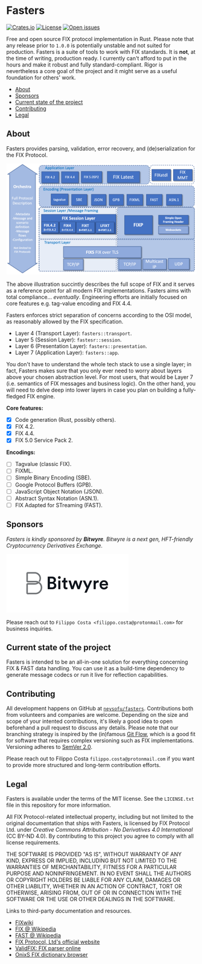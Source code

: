 <!-- omit in TOC -->
# Fasters

[![Crates.io](https://img.shields.io/crates/v/fasters)](https://crates.io/crates/fasters)
[![License](https://img.shields.io/badge/license-MIT-blue?style=flat)](https://github.com/clap-rs/clap/blob/master/LICENSE-MIT)
[![Open issues](https://img.shields.io/github/issues-raw/neysofu/fasters)](https://img.shields.io/github/issues-raw/neysofu/fasters)

Free and open source FIX protocol implementation in Rust.
 Please note that any release prior to `1.0.0` is potentially unstable and not suited for production.
Fasters is a suite of tools to work with FIX standards. It is **not**, at the time of writing, production ready. I currently can't afford to put in the hours and make it robust and fully standard-compliant. Rigor is nevertheless a core goal of the project and it might serve as a useful foundation for others' work.

- [About](#about)
- [Sponsors](#sponsors)
- [Current state of the project](#current-state-of-the-project)
- [Contributing](#contributing)
- [Legal](#legal)

## About

Fasters provides parsing, validation, error recovery, and (de)serialization for the FIX Protocol.

![FIX Technical Standard stack](docs/FIX-Technical-Standard-Stack.png)

The above illustration succintly describes the full scope of FIX and it serves as a reference point for all modern FIX implementations. Fasters aims with total compliance... *eventually*. Engineering efforts are initially focused on core features e.g. tag-value encoding and FIX 4.4.

Fasters enforces strict separation of concerns according to the OSI model, as reasonably allowed by the FIX specification.

- Layer 4 (Transport Layer): `fasters::transport`.
- Layer 5 (Session Layer): `fastesr::session`.
- Layer 6 (Presentation Layer): `fasters::presentation`.
- Layer 7 (Application Layer): `fasters::app`.

You don't have to understand the whole tech stack to use a single layer; in fact, Fasters makes sure that you only ever need to worry about layers above your chosen abstraction level. For most users, that would be Layer 7 (i.e. semantics of FIX messages and business logic). On the other hand, you will need to delve deep into lower layers in case you plan on building a fully-fledged FIX engine.

**Core features:**

- [X] Code generation (Rust, possibly others).
- [X] FIX 4.2.
- [X] FIX 4.4.
- [X] FIX 5.0 Service Pack 2.

**Encodings:**

- [ ] Tagvalue (classic FIX).
- [ ] FIXML.
- [ ] Simple Binary Encoding (SBE).
- [ ] Google Protocol Buffers (GPB).
- [ ] JavaScript Object Notation (JSON).
- [ ] Abstract Syntax Notation (ASN.1).
- [ ] FIX Adapted for STreaming (FAST).

## Sponsors

*Fasters is kindly sponsored by **Bitwyre**. Bitwyre is a next gen, HFT-friendly Cryptocurrency Derivatives Exchange.*

![Bitwyre logo](docs/bitwyre-logo.png)

Please reach out to `Filippo Costa <filippo.costa@protonmail.com>` for business inquiries.

## Current state of the project

Fasters is intended to be an all-in-one solution for everything concerning FIX & FAST data handling. You can use it as a build-time dependency to generate message codecs or run it live for reflection capabilities.

## Contributing

All development happens on GitHub at [`neysofu/fasters`](https://github.com/neysofu/fasters). Contributions both from volunteers and companies are welcome. Depending on the size and scope of your intented contributions, it's likely a good idea to open beforehand a pull request to discuss any details. Please note that our branching strategy is inspired by the (in)famous [Git Flow](https://nvie.com/posts/a-successful-git-branching-model/), which is a good fit for software that requires complex versioning such as FIX implementations. Versioning adheres to [SemVer 2.0](https://semver.org/).

Please reach out to Filippo Costa `filippo.costa@protonmail.com` if you want to provide more structured and long-term contribution efforts.

## Legal

Fasters is available under the terms of the MIT license. See the `LICENSE.txt` file in this repository for more information.

All FIX Protocol-related intellectual property, including but not limited to the original documentation that ships with Fasters, is licensed by FIX Protocol Ltd. under *Creative Commons Attribution - No Derivatives 4.0 International* (CC BY-ND 4.0). By contributing to this project you agree to comply with all license requirements.

THE SOFTWARE IS PROVIDED "AS IS", WITHOUT WARRANTY OF ANY KIND, EXPRESS OR
IMPLIED, INCLUDING BUT NOT LIMITED TO THE WARRANTIES OF MERCHANTABILITY,
FITNESS FOR A PARTICULAR PURPOSE AND NONINFRINGEMENT. IN NO EVENT SHALL THE
AUTHORS OR COPYRIGHT HOLDERS BE LIABLE FOR ANY CLAIM, DAMAGES OR OTHER
LIABILITY, WHETHER IN AN ACTION OF CONTRACT, TORT OR OTHERWISE, ARISING FROM,
OUT OF OR IN CONNECTION WITH THE SOFTWARE OR THE USE OR OTHER DEALINGS IN THE
SOFTWARE.

Links to third-party documentation and resources.

- [FIXwiki](http://fixwiki.org/fixwiki/FIXwiki)
- [FIX @ Wikipedia](https://it.wikipedia.org/wiki/Financial_Information_eXchange_Protocol)
- [FAST @ Wikipedia](https://en.wikipedia.org/wiki/FAST_protocol)
- [FIX Protocol, Ltd's official website](https://www.fixtrading.org)
- [ValidFIX: FIX parser online](http://www.validfix.com/fix-analyzer.html)
- [OnixS FIX dictionary browser](https://www.onixs.biz/fix-dictionary.html)